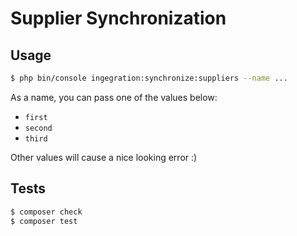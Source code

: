 # Supplier Synchronization

## Usage
```bash
$ php bin/console ingegration:synchronize:suppliers --name ...
```

As a name, you can pass one of the values below:
* `first`
* `second`
* `third`

Other values will cause a nice looking error :)

## Tests
```bash
$ composer check
$ composer test
```
